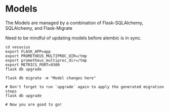 # Models

The Models are managed by a combination of Flask-SQLAlchemy, SQLAlchemy, and Flask-Migrate

Need to be mindful of updating models before alembic is in sync.

```
cd vesuvius
export FLASK_APP=app
export PROMETHEUS_MULTIPROC_DIR=/tmp
export prometheus_multiproc_dir=/tmp
export METRICS_PORT=9300
flask db upgrade

flask db migrate -m "Model changes here"

# Don't forget to run `upgrade` again to apply the generated migration steps
flask db upgrade

# Now you are good to go!
```
